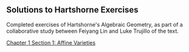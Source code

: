 ## Solutions to Hartshorne Exercises 

Completed exercises of Hartshorne's Algebraic Geometry, as part of a collaborative study between Feiyang Lin and Luke Trujillo of the text.

[Chapter 1 Section 1: Affine Varieties](https://ltrujello.github.io/Hartshorne-Exercises/Chapter-1/1.1-Affine-Varieties/1.1-Affine-Varieties.pdf)
